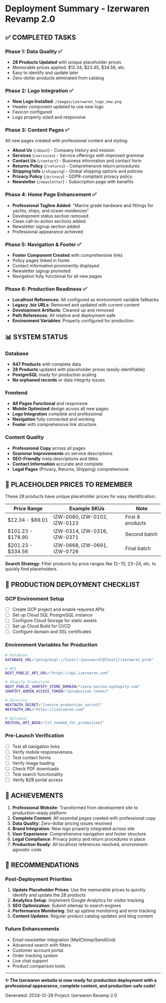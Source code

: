 # Deployment Summary - Izerwaren Revamp 2.0

## ✅ COMPLETED TASKS

### Phase 1: Data Quality ✅
- **28 Products Updated** with unique placeholder prices
- Memorable prices applied: $12.34, $23.45, $34.56, etc.
- Easy to identify and update later
- Zero-dollar products eliminated from catalog

### Phase 2: Logo Integration ✅
- **New Logo Installed**: `/images/izerwaren_logo_new.png`
- Header component updated to use new logo
- Favicon configured
- Logo properly sized and responsive

### Phase 3: Content Pages ✅
All new pages created with professional content and styling:
- **About Us** (`/about`) - Company history and mission
- **Services** (`/services`) - Service offerings with improved grammar
- **Contact Us** (`/contact`) - Business information and contact form
- **Returns Policy** (`/returns`) - Comprehensive return procedures
- **Shipping Info** (`/shipping`) - Global shipping options and policies
- **Privacy Policy** (`/privacy`) - GDPR-compliant privacy policy
- **Newsletter** (`/newsletter`) - Subscription page with benefits

### Phase 4: Home Page Enhancement ✅
- **Professional Tagline Added**: "Marine grade hardware and fittings for yachts, ships, and ocean residences"
- Development status section removed
- Clean call-to-action sections added
- Newsletter signup section added
- Professional appearance achieved

### Phase 5: Navigation & Footer ✅
- **Footer Component Created** with comprehensive links
- Policy pages linked in footer
- Contact information prominently displayed
- Newsletter signup promoted
- Navigation fully functional for all new pages

### Phase 6: Production Readiness ✅
- **Localhost References**: All configured as environment variable fallbacks
- **Legacy .biz URLs**: Removed and updated with current content
- **Development Artifacts**: Cleaned up and removed
- **Path References**: All relative and deployment-safe
- **Environment Variables**: Properly configured for production

## 📊 SYSTEM STATUS

### Database
- **947 Products** with complete data
- **28 Products** updated with placeholder prices (easily identifiable)
- **PostgreSQL** ready for production scaling
- **No orphaned records** or data integrity issues

### Frontend
- **All Pages Functional** and responsive
- **Mobile Optimized** design across all new pages
- **Logo Integration** complete and professional
- **Navigation** fully connected and working
- **Footer** with comprehensive link structure

### Content Quality
- **Professional Copy** across all pages
- **Grammar Improvements** on service descriptions
- **SEO-Friendly** meta descriptions and titles
- **Contact Information** accurate and complete
- **Legal Pages** (Privacy, Returns, Shipping) comprehensive

## 🎯 PLACEHOLDER PRICES TO REMEMBER

These 28 products have unique placeholder prices for easy identification:

| Price Range | Example SKUs | Note |
|-------------|--------------|------|
| $12.34 - $89.01 | IZW-0060, IZW-0102, IZW-0123 | First 8 products |
| $101.23 - $178.90 | IZW-0314, IZW-0316, IZW-0371 | Second batch |
| $201.23 - $334.56 | IZW-0668, IZW-0691, IZW-0726 | Final batch |

**Search Strategy**: Filter products by price ranges like $12-$13, $23-$24, etc. to quickly find placeholders.

## 🚀 PRODUCTION DEPLOYMENT CHECKLIST

### GCP Environment Setup
- [ ] Create GCP project and enable required APIs
- [ ] Set up Cloud SQL PostgreSQL instance
- [ ] Configure Cloud Storage for static assets
- [ ] Set up Cloud Build for CI/CD
- [ ] Configure domain and SSL certificates

### Environment Variables for Production
```bash
# Database
DATABASE_URL="postgresql://[user]:[password]@[host]/izerwaren_prod"

# API
NEXT_PUBLIC_API_URL="https://api.izerwaren.com"

# Shopify Production
NEXT_PUBLIC_SHOPIFY_STORE_DOMAIN="izerw-marine.myshopify.com"
SHOPIFY_ADMIN_ACCESS_TOKEN="[production_token]"

# Security
NEXTAUTH_SECRET="[secure_production_secret]"
NEXTAUTH_URL="https://izerwaren.com"

# Optional
REVIVAL_API_BASE="[if_needed_for_production]"
```

### Pre-Launch Verification
- [ ] Test all navigation links
- [ ] Verify mobile responsiveness
- [ ] Test contact forms
- [ ] Verify image loading
- [ ] Check PDF downloads
- [ ] Test search functionality
- [ ] Verify B2B portal access

## 🌟 ACHIEVEMENTS

1. **Professional Website**: Transformed from development site to production-ready platform
2. **Complete Content**: All essential pages created with professional copy
3. **Data Quality**: Zero-dollar pricing issues resolved
4. **Brand Integration**: New logo properly integrated across site
5. **User Experience**: Comprehensive navigation and footer structure
6. **Legal Compliance**: Privacy policy and return procedures in place
7. **Production Ready**: All localhost references resolved, environment-agnostic code

## 📝 RECOMMENDATIONS

### Post-Deployment Priorities
1. **Update Placeholder Prices**: Use the memorable prices to quickly identify and update the 28 products
2. **Analytics Setup**: Implement Google Analytics for visitor tracking
3. **SEO Optimization**: Submit sitemap to search engines
4. **Performance Monitoring**: Set up uptime monitoring and error tracking
5. **Content Updates**: Regular product catalog updates and blog content

### Future Enhancements
- Email newsletter integration (MailChimp/SendGrid)
- Advanced search with filters
- Customer account portal
- Order tracking system
- Live chat support
- Product comparison tools

---

**✨ The Izerwaren website is now ready for production deployment with a professional appearance, complete content, and production-safe code!**

Generated: 2024-12-28
Project: Izerwaren Revamp 2.0